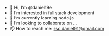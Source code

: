 - 👋 Hi, I’m @daniel19e
- 👀 I’m interested in full stack development
- 🌱 I’m currently learning node.js
- 💞️ I’m looking to collaborate on ...
- 📫 How to reach me: esc.daniel91@gmail.com

<!---
daniel19e/daniel19e is a ✨ special ✨ repository because its `README.md` (this file) appears on your GitHub profile.
You can click the Preview link to take a look at your changes.
--->
